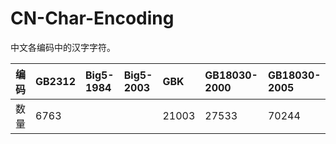 # CN-Char-Encoding

中文各编码中的汉字字符。

| 编码 | GB2312 | Big5-1984 | Big5-2003 | GBK   | GB18030-2000 | GB18030-2005 | GB18030-2022 |
|:---- |:-------|:----------|:----------|:------|:-------------|:-------------|:-------------|
| 数量 | 6763   |           |           | 21003 | 27533        | 70244        |              |

